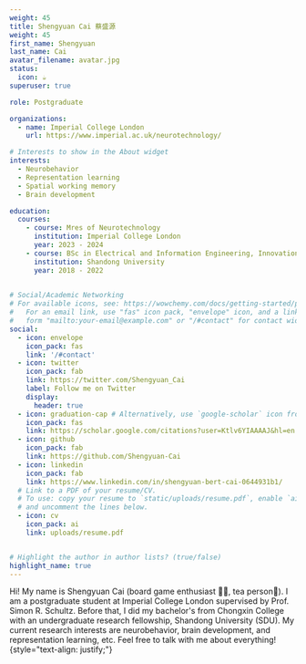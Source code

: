 ```yaml
---
weight: 45
title: Shengyuan Cai 蔡盛源
weight: 45
first_name: Shengyuan
last_name: Cai
avatar_filename: avatar.jpg
status:
  icon: ☕️
superuser: true

role: Postgraduate

organizations:
  - name: Imperial College London
    url: https://www.imperial.ac.uk/neurotechnology/

# Interests to show in the About widget
interests:
  - Neurobehavior
  - Representation learning
  - Spatial working memory
  - Brain development

education:
  courses:
    - course: Mres of Neurotechnology
      institution: Imperial College London
      year: 2023 - 2024
    - course: BSc in Electrical and Information Engineering, Innovation Key Class
      institution: Shandong University
      year: 2018 - 2022

  
# Social/Academic Networking
# For available icons, see: https://wowchemy.com/docs/getting-started/page-builder/#icons
#   For an email link, use "fas" icon pack, "envelope" icon, and a link in the
#   form "mailto:your-email@example.com" or "/#contact" for contact widget.
social:
  - icon: envelope
    icon_pack: fas
    link: '/#contact'
  - icon: twitter
    icon_pack: fab
    link: https://twitter.com/Shengyuan_Cai
    label: Follow me on Twitter
    display:
      header: true
  - icon: graduation-cap # Alternatively, use `google-scholar` icon from `ai` icon pack
    icon_pack: fas
    link: https://scholar.google.com/citations?user=Ktlv6YIAAAAJ&hl=en
  - icon: github
    icon_pack: fab
    link: https://github.com/Shengyuan-Cai
  - icon: linkedin
    icon_pack: fab
    link: https://www.linkedin.com/in/shengyuan-bert-cai-0644931b1/
  # Link to a PDF of your resume/CV.
  # To use: copy your resume to `static/uploads/resume.pdf`, enable `ai` icons in `params.yaml`,
  # and uncomment the lines below.
  - icon: cv
    icon_pack: ai
    link: uploads/resume.pdf


# Highlight the author in author lists? (true/false)
highlight_name: true
---
```


Hi! My name is Shengyuan Cai (board game enthusiast 📔🧮, tea person🍵). I am a postgraduate student at Imperial College London supervised by Prof. Simon R. Schultz.
Before that, I did my bachelor's from Chongxin College with an undergraduate research fellowship, Shandong University (SDU). 
My current research interests are neurobehavior, brain development, and representation learning, etc. Feel free to talk with me about everything!
{style="text-align: justify;"}
